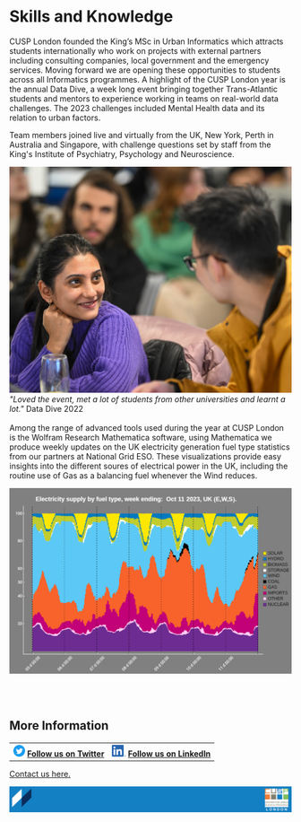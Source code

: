 # Skills and Knowledge

CUSP London founded the King’s MSc in Urban Informatics which attracts students internationally who work on projects with external partners including consulting companies, local government and the emergency services. Moving forward we are opening these opportunities to students across all Informatics programmes.
A highlight of the CUSP London year is the annual Data Dive, a week long event bringing together Trans-Atlantic students and mentors to experience working in teams on real-world data challenges. The 2023 challenges included Mental Health data and its relation to urban factors.

Team members joined live and virtually from the UK, New York, Perth in Australia and Singapore, with challenge questions set by staff from the King's Institute of Psychiatry, Psychology and Neuroscience.

![Data Dive 2023](./assets/Page4-1.jpg)
*"Loved the event, met a lot of students from other universities and learnt a lot."* Data Dive 2022 
<br>
<br>
Among the range of advanced tools used during the year at CUSP London is the Wolfram Research Mathematica software, using Mathematica we produce weekly updates on the UK electricity generation fuel type statistics from our partners at National Grid ESO. These visualizations provide easy insights into the different soures of electrical power in the UK, including the routine use of Gas as a balancing fuel whenever the Wind reduces.

[![UK Electricty Generation by Fuel Type](./assets/NGESO_mathematica.png)](https://www.wolframcloud.com/obj/binocularity/Published/fuelMix-1.nb)

<br>
<br>

## More Information

<table border="0" cellspacing="0" cellpadding="0">
  <tr>
    <th>
<a href="https://twitter.com/cusplondon?lang=en"><img src="./assets/Twitterblue.svg" alt="Twitter" style="width:21px;height:21px;"></a>
<a href="https://twitter.com/cusplondon?lang=en">Follow us on Twitter</a>
    </th>
        <th>
<a href="https://www.linkedin.com/company/centre-for-urban-science-and-progress-london-cusp-london-king-s-college-london/"><img src="./assets/LI-In-Bug.png" alt="Linked In" style="height:21px;"></a>
<a href="https://www.linkedin.com/company/centre-for-urban-science-and-progress-london-cusp-london-king-s-college-london/)">Follow us on LinkedIn</a>
       </th>
   </tr>
</table>

[Contact us here.](./YouCanJoinUs.md)

![CUSP London Logo](./assets/CUSPbanner_thin_03.png)
